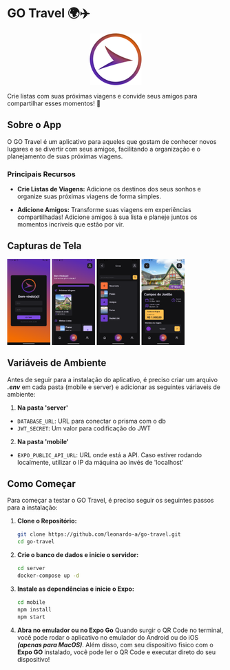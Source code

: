 # GO Travel 🌍✈️

<p align="center">

  <img src="docs/assets/logo.png" alt="App Logo">

</p>

Crie listas com suas próximas viagens e convide seus amigos para compartilhar esses momentos! 🚀

## Sobre o App

O GO Travel é um aplicativo para aqueles que gostam de conhecer novos lugares e se divertir com seus amigos, facilitando a organização e o planejamento de suas próximas viagens.

### Principais Recursos

- **Crie Listas de Viagens:** Adicione os destinos dos seus sonhos e organize suas próximas viagens de forma simples.
  
- **Adicione Amigos:** Transforme suas viagens em experiências compartilhadas! Adicione amigos à sua lista e planeje juntos os momentos incríveis que estão por vir.

## Capturas de Tela
<div>
   <img align="top" src="docs/screenshots/login.png" width="100" height="200" alt="Login Page">
   <img align="top" src="docs/screenshots/home.png" width="100" height="200" alt="Home Page">
   <img align="top" src="docs/screenshots/lists.png" width="100" height="200" alt="Travels Lists Page">
   <img align="top" src="docs/screenshots/travel.png" width="100" height="200" alt="Travel Details Page">
      
</div>


## Variáveis de Ambiente

Antes de seguir para a instalação do aplicativo, é preciso criar um arquivo ***.env*** em cada pasta (mobile e server) e adicionar as seguintes váriaveis de ambiente:

1. **Na pasta 'server'**
- `DATABASE_URL`: URL para conectar o prisma com o db 
- `JWT_SECRET`: Um valor para codificação do JWT

2. **Na pasta 'mobile'**
- `EXPO_PUBLIC_API_URL`: URL onde está a API. Caso estiver rodando localmente, utilizar o IP da máquina ao invés de 'localhost'

## Como Começar

Para começar a testar o GO Travel, é preciso seguir os seguintes passos para a instalação:

1. **Clone o Repositório:**
   ```bash
   git clone https://github.com/leonardo-a/go-travel.git
   cd go-travel
   ```

2. **Crie o banco de dados e inicie o servidor:**
   ```bash
   cd server
   docker-compose up -d 
   ```

3. **Instale as dependências e inicie o Expo:**
   ```bash
   cd mobile
   npm install
   npm start
   ```

4. **Abra no emulador ou no Expo Go**
   Quando surgir o QR Code no terminal, você pode rodar o aplicativo no emulador do Android ou do iOS ***(apenas para MacOS)***. Além disso, com seu dispositivo fisico com o **Expo GO** instalado, você pode ler o QR Code e executar direto do seu dispositivo!
